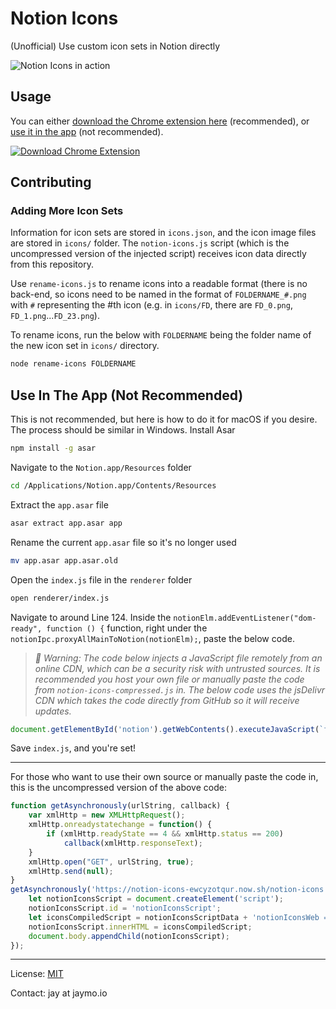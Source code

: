 # Notion Icons
(Unofficial) Use custom icon sets in Notion directly

![Notion Icons in action](https://media.giphy.com/media/JUGN9kqMVjiSgKDIWS/giphy.gif)


## Usage
You can either [download the Chrome extension here](https://chrome.google.com/webstore/detail/notion-icons/ggbhaojjpaliiapffmdjiiafemmephhk) (recommended), or [use it in the app](#use-in-the-app-not-recommended) (not recommended).

[![Download Chrome Extension](https://developer.chrome.com/webstore/images/ChromeWebStore_BadgeWBorder_v2_206x58.png)](https://chrome.google.com/webstore/detail/notion-icons/ggbhaojjpaliiapffmdjiiafemmephhk)


## Contributing
### Adding More Icon Sets
Information for icon sets are stored in `icons.json`, and the icon image files are stored in `icons/` folder. The `notion-icons.js` script (which is the uncompressed version of the injected script) receives icon data directly from this repository.

Use `rename-icons.js` to rename icons into a readable format (there is no back-end, so icons need to be named in the format of `FOLDERNAME_#.png` with `#` representing the #th icon (e.g. in `icons/FD`, there are `FD_0.png`, `FD_1.png`...`FD_23.png`).

To rename icons, run the below with `FOLDERNAME` being the folder name of the new icon set in `icons/` directory.
```bash
node rename-icons FOLDERNAME
```


## Use In The App (Not Recommended)
This is not recommended, but here is how to do it for macOS if you desire. The process should be similar in Windows.
Install Asar
```bash
npm install -g asar
```
Navigate to the `Notion.app/Resources` folder
```bash
cd /Applications/Notion.app/Contents/Resources
```
Extract the `app.asar` file
```bash
asar extract app.asar app
```
Rename the current `app.asar` file so it's no longer used
```bash
mv app.asar app.asar.old
```
Open the `index.js` file in the `renderer` folder
```bash
open renderer/index.js
```
Navigate to around Line 124. Inside the `notionElm.addEventListener("dom-ready", function () {` function, right under the `notionIpc.proxyAllMainToNotion(notionElm);`, paste the below code.
>*🔴 Warning: The code below injects a JavaScript file remotely from an online CDN, which can be a security risk with untrusted sources. It is recommended you host your own file or manually paste the code from `notion-icons-compressed.js` in. The below code uses the jsDelivr CDN which takes the code directly from GitHub so it will receive updates.*
```javascript
document.getElementById('notion').getWebContents().executeJavaScript(`function getAsynchronously(n,t){var o=new XMLHttpRequest;o.onreadystatechange=function(){4==o.readyState&&200==o.status&&t(o.responseText)},o.open("GET",n,!0),o.send(null)}getAsynchronously("https://cdn.jsdelivr.net/gh/jayhxmo/notion-icons/notion-icons.compressed.js",function(n){let t=document.createElement("script");t.id="notionIconsScript";let o=n+"notionIconsWeb = false; currentPath = location.pathname; initializeNotionIcons();";t.innerHTML=o,document.body.appendChild(t)});`);
```
Save `index.js`, and you're set!

---

For those who want to use their own source or manually paste the code in, this is the uncompressed version of the above code:
```javascript
function getAsynchronously(urlString, callback) {
    var xmlHttp = new XMLHttpRequest();
    xmlHttp.onreadystatechange = function() { 
        if (xmlHttp.readyState == 4 && xmlHttp.status == 200)
            callback(xmlHttp.responseText);
    }
    xmlHttp.open("GET", urlString, true);
    xmlHttp.send(null);
} 
getAsynchronously('https://notion-icons-ewcyzotqur.now.sh/notion-icons.compressed.js', function(notionIconsScriptData) {
    let notionIconsScript = document.createElement('script');
    notionIconsScript.id = 'notionIconsScript';
    let iconsCompiledScript = notionIconsScriptData + 'notionIconsWeb = false; currentPath = location.pathname; initializeNotionIcons();';
    notionIconsScript.innerHTML = iconsCompiledScript;
    document.body.appendChild(notionIconsScript);  
});
```

---
License: [MIT](https://github.com/jayhxmo/notion-icons/blob/master/LICENSE)

Contact: jay at jaymo.io
